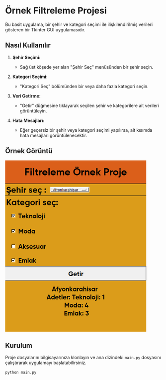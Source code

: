 # Örnek Filtreleme Projesi

Bu basit uygulama, bir şehir ve kategori seçimi ile ilişkilendirilmiş verileri gösteren bir Tkinter GUI uygulamasıdır.

## Nasıl Kullanılır

1. **Şehir Seçimi:**
   - Sağ üst köşede yer alan "Şehir Seç" menüsünden bir şehir seçin.

2. **Kategori Seçimi:**
   - "Kategori Seç" bölümünden bir veya daha fazla kategori seçin.

3. **Veri Getirme:**
   - "Getir" düğmesine tıklayarak seçilen şehir ve kategorilere ait verileri görüntüleyin.

4. **Hata Mesajları:**
   - Eğer geçersiz bir şehir veya kategori seçimi yapılırsa, alt kısımda hata mesajları görüntülenecektir.

## Örnek Görüntü

![Örnek Ekran Görüntüsü](screenshot.png)

## Kurulum

Proje dosyalarını bilgisayarınıza klonlayın ve ana dizindeki `main.py` dosyasını çalıştırarak uygulamayı başlatabilirsiniz.

```bash
python main.py
